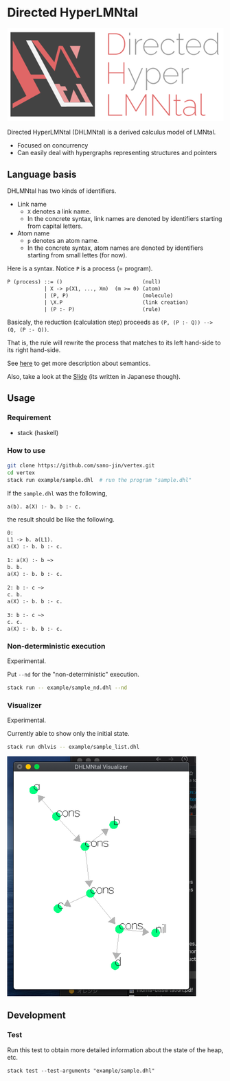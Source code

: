 # Directed HyperLMNtal

![Image of DHLMNtalIcon](https://github.com/sano-jin/vertex/blob/master/doc/DHLMNtal-logo-red.png)


Directed HyperLMNtal (DHLMNtal) is a derived calculus model of LMNtal.

- Focused on concurrency
- Can easily deal with hypergraphs representing structures and pointers

## Language basis
DHLMNtal has two kinds of identifiers.

- Link name
  - `X` denotes a link name.
  - In the concrete syntax, link names are denoted by identifiers starting from capital letters.
- Atom name
  - `p` denotes an atom name.
  - In the concrete syntax, atom names are denoted by identifiers starting from small lettes (for now).

Here is a syntax. Notice `P` is a process (= program).

```
P (process) ::= ()                          (null)
            | X -> p(X1, ..., Xm)  (m >= 0) (atom)
            | (P, P)                        (molecule)
            | \X.P                          (link creation)
            | (P :- P)                      (rule)
```

Basicaly, the reduction (calculation step) proceeds as `(P, (P :- Q)) --> (Q, (P :- Q))`.

That is, the rule will rewrite the process that matches to its left hand-side to its right hand-side.

See [here](https://github.com/sano-jin/vertex/blob/master/semantics.md) to get more description about semantics.

Also, take a look at the [Slide](https://github.com/sano-jin/vertex/blob/master/doc/DHLMNtal.pdf) (its written in Japanese though).

## Usage

### Requirement
- stack (haskell)

### How to use

```bash
git clone https://github.com/sano-jin/vertex.git
cd vertex
stack run example/sample.dhl  # run the program "sample.dhl"
```

If the `sample.dhl` was the following,
```
a(b). a(X) :- b. b :- c.
```

the result should be like the following.
```
0: 
L1 -> b. a(L1). 
a(X) :- b. b :- c. 

1: a(X) :- b ~> 
b. b. 
a(X) :- b. b :- c. 

2: b :- c ~> 
c. b. 
a(X) :- b. b :- c. 

3: b :- c ~> 
c. c. 
a(X) :- b. b :- c. 
```

### Non-deterministic execution
Experimental.

Put `--nd` for the "non-deterministic" execution.
```bash
stack run -- example/sample_nd.dhl --nd
```

### Visualizer
Experimental.

Currently able to show only the initial state.

```bash
stack run dhlvis -- example/sample_list.dhl
```

![Image of the Visualizer](https://github.com/sano-jin/vertex/blob/master/doc/dhlvis_image.png)


## Development

### Test
Run this test to obtain more detailed information about the state of the heap, etc.

```shell
stack test --test-arguments "example/sample.dhl"
```




